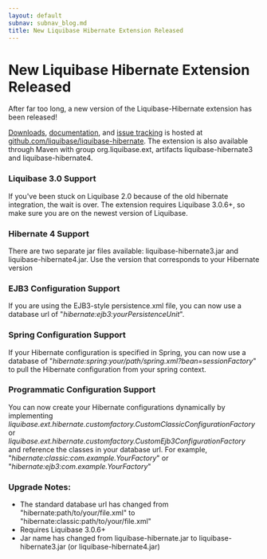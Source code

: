```yaml
---
layout: default
subnav: subnav_blog.md
title: New Liquibase Hibernate Extension Released
---
```

# New Liquibase Hibernate Extension Released

After far too long, a new version of the Liquibase-Hibernate extension has been released!


<a title="Downloads" href="http://github.com/liquibase/liquibase-hibernate/releases">Downloads</a>, 
<a title="documentation" href="http://github.com/liquibase/liquibase-hibernate/wiki">documentation</a>, 
and <a title="issues" href="http://github.com/liquibase/liquibase-hibernate/issues">issue tracking</a> 
is hosted at <a title="github.com/liquibase/liquibase-hibernate" href="http://github.com/liquibase/liquibase-hibernate">github.com/liquibase/liquibase-hibernate</a>. 
The extension is also available through Maven with group org.liquibase.ext, artifacts liquibase-hibernate3 and liquibase-hibernate4.


### Liquibase 3.0 Support


If you've been stuck on Liquibase 2.0 because of the old hibernate integration, the 
wait is over. The extension requires Liquibase 3.0.6+, so make sure you are on the newest version of Liquibase.


### Hibernate 4 Support


There are two separate jar files available: liquibase-hibernate3.jar and liquibase-hibernate4.jar. Use the version that corresponds to your Hibernate version


### EJB3 Configuration Support


If you are using the EJB3-style persistence.xml file, you can now use a database url of "*hibernate:ejb3:yourPersistenceUnit*".


### Spring Configuration Support


If your Hibernate configuration is specified in Spring, you can now use a database 
of "*hibernate:spring:your/path/spring.xml?bean=sessionFactory*" to pull the Hibernate configuration from your spring context.


### Programmatic Configuration Support


You can now create your Hibernate configurations dynamically by implementing 
*liquibase.ext.hibernate.customfactory.CustomClassicConfigurationFactory* or  
*liquibase.ext.hibernate.customfactory.CustomEjb3ConfigurationFactory* and reference the 
classes in your database url. For example, "*hibernate:classic:com.example.YourFactory*" or "*hibernate:ejb3:com.example.YourFactory*"


### Upgrade Notes:

- The standard database url has changed from "hibernate:path/to/your/file.xml" to "hibernate:classic:path/to/your/file.xml"
- Requires Liquibase 3.0.6+
- Jar name has changed from liquibase-hibernate.jar to liquibase-hibernate3.jar (or liquibase-hibernate4.jar)




